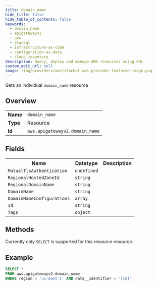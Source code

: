 ```yaml
---
title: domain_name
hide_title: false
hide_table_of_contents: false
keywords:
  - domain_name
  - apigatewayv2
  - aws
  - stackql
  - infrastructure-as-code
  - configuration-as-data
  - cloud inventory
description: Query, deploy and manage AWS resources using SQL
custom_edit_url: null
image: /img/providers/aws/stackql-aws-provider-featured-image.png
---
```

Gets an individual <code>domain_name</code> resource

## Overview
<table><tbody>
<tr><td><b>Name</b></td><td><code>domain_name</code></td></tr>
<tr><td><b>Type</b></td><td>Resource</td></tr>
<tr><td><b>Id</b></td><td><code>aws.apigatewayv2.domain_name</code></td></tr>
</tbody></table>

## Fields
<table><tbody>
<tr><th>Name</th><th>Datatype</th><th>Description</th></tr>
<tr><td><code>MutualTlsAuthentication</code></td><td><code>undefined</code></td><td></td></tr><tr><td><code>RegionalHostedZoneId</code></td><td><code>string</code></td><td></td></tr><tr><td><code>RegionalDomainName</code></td><td><code>string</code></td><td></td></tr><tr><td><code>DomainName</code></td><td><code>string</code></td><td></td></tr><tr><td><code>DomainNameConfigurations</code></td><td><code>array</code></td><td></td></tr><tr><td><code>Id</code></td><td><code>string</code></td><td></td></tr><tr><td><code>Tags</code></td><td><code>object</code></td><td></td></tr>
</tbody></table>

## Methods
Currently only <code>SELECT</code> is supported for this resource resource.

## Example
```sql
SELECT * 
FROM aws.apigatewayv2.domain_name
WHERE region = 'us-east-1' AND data__Identifier = '{Id}'
```
